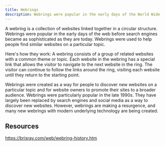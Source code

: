 ```yaml
---
title: Webrings
description: Webrings were popular in the early days of the World Wide Web, before search engines became sophisticated, as a way for users to discover new websites and for website owners to promote their sites.
---
```


A webring is a collection of websites linked together in a circular structure. Webrings were popular in the early days of the web before search engines became as sophisticated as they are today. Webrings were used to help people find similar websites on a particular topic.

Here's how they work: A webring consists of a group of related websites with a common theme or topic. Each website in the webring has a special link that allows the visitor to navigate to the next website in the ring. The visitor can continue to follow the links around the ring, visiting each website until they return to the starting point.

Webrings were created as a way for people to discover new websites on a particular topic and for website owners to promote their sites to a broader audience. Webrings were particularly popular in the late 1990s. They have largely been replaced by search engines and social media as a way to discover new websites. However, webrings are making a resurgence, and many new webrings with modern underlying technology are being created.

## Resources
https://brisray.com/web/webring-history.htm